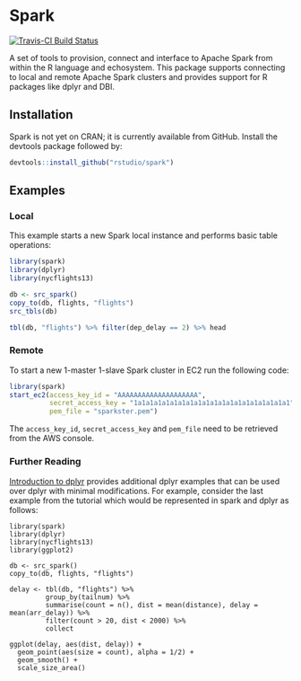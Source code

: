 Spark
=======

[![Travis-CI Build Status](https://travis-ci.com/rstudio/spark.svg?branch=master)](https://travis-ci.com/rstudio/spark)

A set of tools to provision, connect and interface to Apache Spark from within the
R language and echosystem. This package supports connecting to local and remote
Apache Spark clusters and provides support for R packages like dplyr and DBI.

## Installation

Spark is not yet on CRAN; it is currently available from GitHub. Install the devtools package followed by:

```R
devtools::install_github("rstudio/spark")
```

## Examples

### Local

This example starts a new Spark local instance and performs basic table operations:

```R
library(spark)
library(dplyr)
library(nycflights13)

db <- src_spark()
copy_to(db, flights, "flights")
src_tbls(db)

tbl(db, "flights") %>% filter(dep_delay == 2) %>% head

```

### Remote

To start a new 1-master 1-slave Spark cluster in EC2 run the following code:

```R
library(spark)
start_ec2(access_key_id = "AAAAAAAAAAAAAAAAAAAA",
          secret_access_key = "1a1a1a1a1a1a1a1a1a1a1a1a1a1a1a1a1a1a1a1",
          pem_file = "sparkster.pem")
```

The `access_key_id`, `secret_access_key` and `pem_file` need to be retrieved from the AWS console.

### Further Reading

[Introduction to dplyr](https://cran.rstudio.com/web/packages/dplyr/vignettes/introduction.html) provides additional dplyr examples that can be used over dplyr with minimal modifications. For example, consider the last example from the tutorial which would be represented in spark and dplyr as follows:


```
library(spark)
library(dplyr)
library(nycflights13)
library(ggplot2)

db <- src_spark()
copy_to(db, flights, "flights")

delay <- tbl(db, "flights") %>% 
         group_by(tailnum) %>%
         summarise(count = n(), dist = mean(distance), delay = mean(arr_delay)) %>%
         filter(count > 20, dist < 2000) %>%
         collect
    
ggplot(delay, aes(dist, delay)) +
  geom_point(aes(size = count), alpha = 1/2) +
  geom_smooth() +
  scale_size_area()
```
